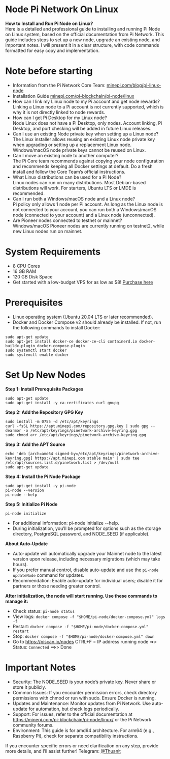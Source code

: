 # Node Pi Network On Linux
**How to Install and Run Pi Node on Linux?**</br>
Here is a detailed and professional guide to installing and running Pi Node on Linux system, based on the official documentation from Pi Network. This guide includes steps to set up a new node, upgrade an existing node, and important notes. I will present it in a clear structure, with code commands formatted for easy copy and implementation.</br>
# Note before starting
* Information from the Pi Network Core Team: <a href="minepi.com/blog/pi-linux-node">minepi.com/blog/pi-linux-node</a></br>
* Installation Guide <a href="minepi.com/pi-blockchain/pi-node/linux/">minepi.com/pi-blockchain/pi-node/linux</a></br>
* How can I link my Linux node to my Pi account and get node rewards?</br>
Linking a Linux node to a Pi account is not currently supported, which is why it is not directly linked to node rewards.</br>
* How can I get Pi Desktop for my Linux node?</br>
Node Linux does not have a Pi Desktop, only nodes. Account linking, Pi Desktop, and port checking will be added in future Linux releases.</br>
* Can I use an existing Node private key when setting up a Linux node?</br>
The Linux installer allows reusing an existing Linux node private key when upgrading or setting up a replacement Linux node. Windows/macOS node private keys cannot be reused on Linux.</br>
* Can I move an existing node to another computer?</br>
The Pi Core team recommends against copying your node configuration and recommends keeping all Docker settings at default. Do a fresh install and follow the Core Team’s official instructions.</br>
* What Linux distributions can be used for a Pi Node?</br>
Linux nodes can run on many distributions. Most Debian-based distributions will work. For starters, Ubuntu LTS or LMDE is recommended.</br>
* Can I run both a Windows/macOS node and a Linux node?</br>
Pi policy only allows 1 node per Pi account. As long as the Linux node is not connected to your account, you can run both a Windows/macOS node (connected to your account) and a Linux node (unconnected).</br>
* Are Pioneer nodes connected to testnet or mainnet?</br>
Windows/macOS Pioneer nodes are currently running on testnet2, while new Linux nodes run on mainnet.</br>
# System Requirements
* 8 CPU Cores
* 16 GB RAM
* 120 GB Disk Space
* Get started with a low-budget VPS for as low as $8! <a href="https://hetzner.cloud/?ref=HzbJgr48g79y">Purchase here</a>

# Prerequisites
* Linux operating system (Ubuntu 20.04 LTS or later recommended).</br>
* Docker and Docker Compose v2 should already be installed. If not, run the following commands to install Docker:</br>
```
sudo apt-get update
sudo apt-get install docker-ce docker-ce-cli containerd.io docker-buildx-plugin docker-compose-plugin
sudo systemctl start docker
sudo systemctl enable docker
```
# Set Up New Nodes
**Step 1: Install Prerequisite Packages**
```
sudo apt-get update
sudo apt-get install -y ca-certificates curl gnupg
```
**Step 2: Add the Repository GPG Key**
```
sudo install -m 0755 -d /etc/apt/keyrings
curl -fsSL https://apt.minepi.com/repository.gpg.key | sudo gpg --dearmor -o /etc/apt/keyrings/pinetwork-archive-keyring.gpg
sudo chmod a+r /etc/apt/keyrings/pinetwork-archive-keyring.gpg
```
**Step 3: Add the APT Source**
```
echo 'deb [arch=amd64 signed-by=/etc/apt/keyrings/pinetwork-archive-keyring.gpg] https://apt.minepi.com stable main' | sudo tee /etc/apt/sources.list.d/pinetwork.list > /dev/null
sudo apt-get update
```
**Step 4: Install the Pi Node Package**
```
sudo apt-get install -y pi-node
pi-node --version
pi-node --help
```
**Step 5: Initialize Pi Node**
```
pi-node initialize
```
* For additional information: pi-node initialize --help.
* During initialization, you’ll be prompted for options such as the storage directory, PostgreSQL password, and NODE_SEED (if applicable).

**About Auto-Update**

* Auto-update will automatically upgrade your Mainnet node to the latest version upon release, including necessary migrations (which may take hours).
* If you prefer manual control, disable auto-update and use the `pi-node updateNode` command for updates.
* Recommendation: Enable auto-update for individual users; disable it for partners or those needing greater control.

**After initialization, the node will start running. Use these commands to manage it:**

* Check status: `pi-node status`
* View logs: `docker compose -f "$HOME/pi-node/docker-compose.yml" logs -f`
* Restart: `docker compose -f "$HOME/pi-node/docker-compose.yml" restart`
* Stop: `docker compose -f "$HOME/pi-node/docker-compose.yml" down`
* Go to <a href="https://piscan.io/nodes">https://piscan.io/nodes</a> CTRL+F = IP address running node =>> Status: `Connected` ==>> Done

# Important Notes

* Security: The NODE_SEED is your node’s private key. Never share or store it publicly.
* Common Issues: If you encounter permission errors, check directory permissions with chmod or run with sudo. Ensure Docker is running.
* Updates and Maintenance: Monitor updates from Pi Network. Use auto-update for automation, but check logs periodically.
* Support: For issues, refer to the official documentation at <a href="https://minepi.com/pi-blockchain/pi-node/linux/">https://minepi.com/pi-blockchain/pi-node/linux/</a> or the Pi Network community forums.
* Environment: This guide is for amd64 architecture. For arm64 (e.g., Raspberry Pi), check for separate compatibility instructions.

If you encounter specific errors or need clarification on any step, provide more details, and I’ll assist further! Telegram: <a href="https://t.me/@thuanit">@Thuanit</a>
